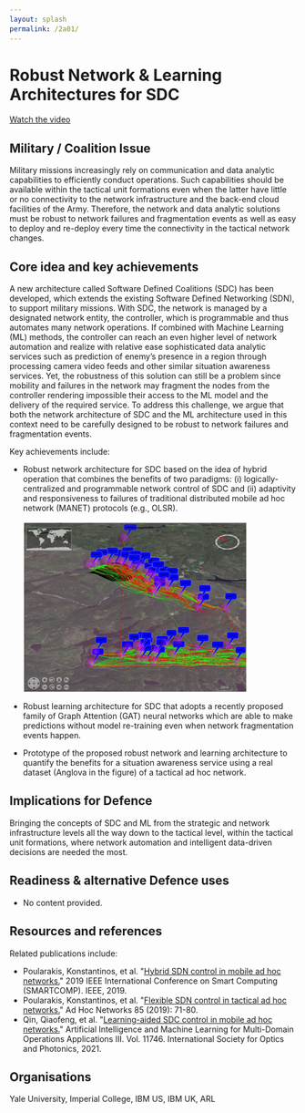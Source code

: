 ```yaml
---
layout: splash
permalink: /2a01/
---
```


# Robust Network & Learning Architectures for SDC

[Watch the video](https://ibm.box.com/v/Showcase-2a01-video)

## Military / Coalition Issue

Military missions increasingly rely on communication and data analytic capabilities to efficiently conduct operations. Such capabilities should be available within the tactical unit formations even when the latter have little or no connectivity to the network infrastructure and the back-end cloud facilities of the Army. Therefore, the network and data analytic solutions must be robust to network failures and fragmentation events as well as easy to deploy and re-deploy every time the connectivity in the tactical network changes.

## Core idea and key achievements

A new architecture called Software Defined Coalitions (SDC) has been developed, which extends the existing Software Defined Networking (SDN), to support military missions. With SDC, the network is managed by a designated network entity, the controller, which is programmable and thus automates many network operations. If combined with Machine Learning (ML) methods, the controller can reach an even higher level of network automation and realize with relative ease sophisticated data analytic services such as prediction of enemy’s presence in a region through processing camera video feeds and other similar situation awareness services. Yet, the robustness of this solution can still be a problem since mobility and failures in the network may fragment the nodes from the controller rendering impossible their access to the ML model and the delivery of the required service. To address this challenge, we argue that both the network architecture of SDC and the ML architecture used in this context need to be carefully designed to be robust to network failures and fragmentation events. 

Key achievements include: 
* Robust network architecture for SDC based on the idea of hybrid operation that combines the benefits of two paradigms: (i) logically-centralized and programmable network control of SDC and (ii) adaptivity and responsiveness to failures of traditional distributed mobile ad hoc network (MANET) protocols (e.g., OLSR). 

     ![image info](/dais/achievements/images/2a01-figure1.png)

* Robust learning architecture for SDC that adopts a recently proposed family of Graph Attention (GAT) neural networks which are able to make predictions without model re-training even when network fragmentation events happen. 
* Prototype of the proposed robust network and learning architecture to quantify the benefits for a situation awareness service using a real dataset (Anglova in the figure) of a tactical ad hoc network. 


## Implications for Defence

Bringing the concepts of SDC and ML from the strategic and network infrastructure levels all the way down to the tactical level, within the tactical unit formations, where network automation and intelligent data-driven decisions are needed the most. 

## Readiness & alternative Defence uses

- No content provided.
<!-- ![image info](/dais/achievements/images/1a02_figure1.jpg) -->

## Resources and references

Related publications include: 
* Poularakis, Konstantinos, et al. "[Hybrid SDN control in mobile ad hoc networks.](/doc-4101/)" 2019 IEEE International Conference on Smart Computing (SMARTCOMP). IEEE, 2019.
* Poularakis, Konstantinos, et al. "[Flexible SDN control in tactical ad hoc networks.](/doc-3055/)" Ad Hoc Networks 85 (2019): 71-80.
* Qin, Qiaofeng, et al. "[Learning-aided SDC control in mobile ad hoc networks.](/doc-7000/)" Artificial Intelligence and Machine Learning for Multi-Domain Operations Applications III. Vol. 11746. International Society for Optics and Photonics, 2021.

## Organisations

Yale University, Imperial College, IBM US, IBM UK, ARL
